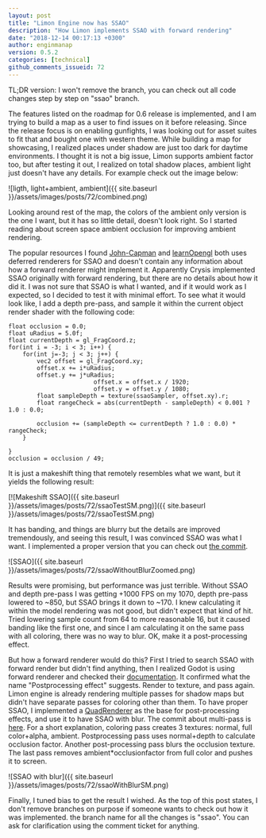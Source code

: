 ```yaml
---
layout: post
title: "Limon Engine now has SSAO"
description: "How Limon implements SSAO with forward rendering"
date: "2018-12-14 00:17:13 +0300"
author: enginmanap
version: 0.5.2
categories: [technical]
github_comments_issueid: 72
---
```


TL;DR version: I won't remove the branch, you can check out all code changes step by step on "ssao" branch.

The features listed on the roadmap for 0.6 release is implemented, and I am trying to build a map as a user to find issues on it before releasing. Since the release focus is on enabling gunfights, I was looking out for asset suites to fit that and bought one with western theme. While building a map for showcasing, I realized places under shadow are just too dark for daytime environments. I thought it is not a big issue, Limon supports ambient factor too, but after testing it out, I realized on total shadow places, ambient light just doesn't have any details. For example check out the image below:

![ligth, light+ambient, ambient]({{ site.baseurl }}/assets/images/posts/72/combined.png)

Looking around rest of the map, the colors of the ambient only version is the one I want, but it has so little detail, doesn't look right. So I started reading about screen space ambient occlusion for improving ambient rendering.

The popular resources I found [John-Capman](http://john-chapman-graphics.blogspot.com/2013/01/ssao-tutorial.html) and [learnOpengl](https://learnopengl.com/Advanced-Lighting/SSAO) both uses deferred renderers for SSAO and doesn't contain any information about how a forward renderer might implement it. Apparently Crysis implemented SSAO originally with forward rendering, but there are no details about how it did it. I was not sure that SSAO is what I wanted, and if it would work as I expected, so I decided to test it with minimal effort. To see what it would look like, I add a depth pre-pass, and sample it within the current object render shader with the following code:
```
float occlusion = 0.0;
float uRadius = 5.0f;
float currentDepth = gl_FragCoord.z;
for(int i = -3; i < 3; i++) {
    for(int j=-3; j < 3; j++) {
        vec2 offset = gl_FragCoord.xy;
        offset.x += i*uRadius;
        offset.y += j*uRadius;
                        offset.x = offset.x / 1920;
                        offset.y = offset.y / 1080;
        float sampleDepth = texture(ssaoSampler, offset.xy).r;
        float rangeCheck = abs(currentDepth - sampleDepth) < 0.001 ? 1.0 : 0.0;

        occlusion += (sampleDepth <= currentDepth ? 1.0 : 0.0) * rangeCheck;
    }

}
occlusion = occlusion / 49;
``` 
It is just a makeshift thing that remotely resembles what we want, but it yields the following result:

[![Makeshift SSAO]({{ site.baseurl }}/assets/images/posts/72/ssaoTestSM.png)]({{ site.baseurl }}/assets/images/posts/72/ssaoTestSM.png)


It has banding, and things are blurry but the details are improved tremendously, and seeing this result, I was convinced SSAO was what I want. I implemented a proper version that you can check out [the commit](https://github.com/enginmanap/limonEngine/commit/adc4756094112ca3dda7d23d6c4c8e6549b62d9e#diff-d7e2342af9ab281bdd46f5126c7daf96R155). 

![SSAO]({{ site.baseurl }}/assets/images/posts/72/ssaoWithoutBlurZoomed.png)

Results were promising, but performance was just terrible. Without SSAO and depth pre-pass I was getting +1000 FPS on my 1070, depth pre-pass lowered to ~850, but SSAO brings it down to ~170. I knew calculating it within the model rendering was not good, but didn't expect that kind of hit. Tried lowering sample count from 64 to more reasonable 16, but it caused banding like the first one, and since I am calculating it on the same pass with all coloring, there was no way to blur. OK, make it a post-processing effect. 

But how a forward renderer would do this? First I tried to search SSAO with forward render but didn't find anything, then I realized Godot is using forward renderer and checked their [documentation](https://godotengine.org/article/godot-3-renderer-design-explained). It confirmed what the name "Postprocessing effect" suggests. Render to texture, and pass again. Limon engine is already rendering multiple passes for shadow maps but didn't have separate passes for coloring other than them. To have proper SSAO, I implemented a [QuadRenderer](https://github.com/enginmanap/limonEngine/blob/master/src/PostProcess/QuadRenderBase.h) as the base for post-processing effects, and use it to have SSAO with blur. The commit about multi-pass is [here](https://github.com/enginmanap/limonEngine/commit/6ebfe205da841e24448a4813db2e70a461a73641). For a short explanation, coloring pass creates 3 textures: normal, full color+alpha, ambient. Postprocessing pass uses normal+depth to calculate occlusion factor. Another post-processing pass blurs the occlusion texture. The last pass removes ambient*occlusionfactor from full color and pushes it to screen.  

![SSAO with blur]({{ site.baseurl }}/assets/images/posts/72/ssaoWithBlurSM.png)

Finally, I tuned bias to get the result I wished. As the top of this post states, I don't remove branches on purpose if someone wants to check out how it was implemented. the branch name for all the changes is "ssao". You can ask for clarification using the comment ticket for anything. 